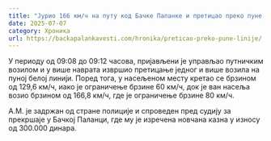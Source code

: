 ```yaml
---
title: "Јурио 166 км/ч на путу код Бачке Паланке и претицао преко пуне линије – ево како је кажњен!"
date: 2025-07-07
category: Хроника
url: https://backapalankavesti.com/hronika/preticao-preko-pune-linije/
---
```


У периоду од 09:08 до 09:12 часова, пријављени је управљао путничким возилом и у више наврата извршио претицање једног и више возила на пуној белој линији. Поред тога, у насељеном месту кретао се брзином од 129,6 км/ч, иако је ограничење брзине 60 км/ч, док је ван насеља возио брзином од 166,8 км/ч, где је ограничење брзине 80 км/ч.

А.М. је задржан од стране полиције и спроведен пред судију за прекршаје у Бачкој Паланци, где му је изречена новчана казна у износу од 300.000 динара.
